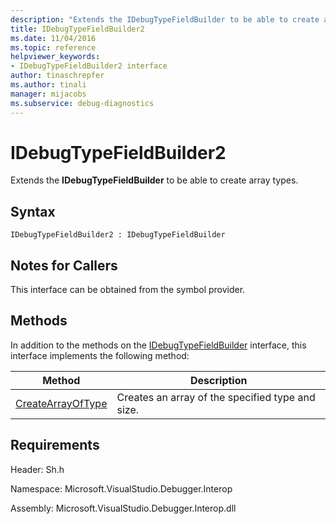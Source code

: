 ```yaml
---
description: "Extends the IDebugTypeFieldBuilder to be able to create array types."
title: IDebugTypeFieldBuilder2
ms.date: 11/04/2016
ms.topic: reference
helpviewer_keywords:
- IDebugTypeFieldBuilder2 interface
author: tinaschrepfer
ms.author: tinali
manager: mijacobs
ms.subservice: debug-diagnostics
---
```

# IDebugTypeFieldBuilder2

Extends the **IDebugTypeFieldBuilder** to be able to create array types.

## Syntax

```
IDebugTypeFieldBuilder2 : IDebugTypeFieldBuilder
```

## Notes for Callers
 This interface can be obtained from the symbol provider.

## Methods
 In addition to the methods on the [IDebugTypeFieldBuilder](../../../extensibility/debugger/reference/idebugtypefieldbuilder.md) interface, this interface implements the following method:

|Method|Description|
|------------|-----------------|
|[CreateArrayOfType](../../../extensibility/debugger/reference/idebugtypefieldbuilder2-createarrayoftype.md)|Creates an array of the specified type and size.|

## Requirements
 Header: Sh.h

 Namespace: Microsoft.VisualStudio.Debugger.Interop

 Assembly: Microsoft.VisualStudio.Debugger.Interop.dll

